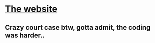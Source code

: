 # [The website](https://naruto4u.github.io)
## Crazy court case btw, gotta admit, the coding was harder..

